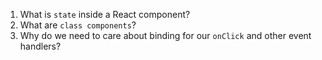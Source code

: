 1. What is `state` inside a React component?
2. What are `class components`?
3. Why do we need to care about binding for our `onClick` and other event handlers?